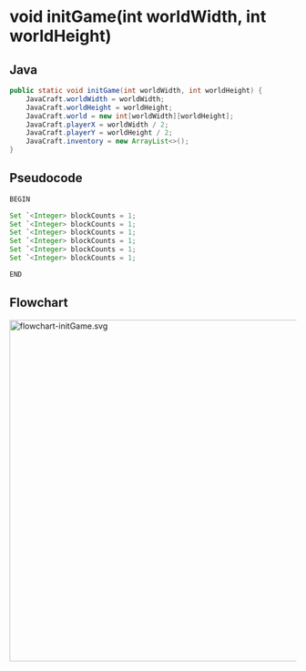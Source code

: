 # void initGame(int worldWidth, int worldHeight)

## Java

```java
public static void initGame(int worldWidth, int worldHeight) {
    JavaCraft.worldWidth = worldWidth;
    JavaCraft.worldHeight = worldHeight;
    JavaCraft.world = new int[worldWidth][worldHeight];
    JavaCraft.playerX = worldWidth / 2;
    JavaCraft.playerY = worldHeight / 2;
    JavaCraft.inventory = new ArrayList<>();
}
```

## Pseudocode

```java
BEGIN

Set `<Integer> blockCounts = 1;
Set `<Integer> blockCounts = 1;
Set `<Integer> blockCounts = 1;
Set `<Integer> blockCounts = 1;
Set `<Integer> blockCounts = 1;
Set `<Integer> blockCounts = 1;

END
```

## Flowchart

<img src="./src/flowchart-initGame.svg" alt="flowchart-initGame.svg" width="600"/>
